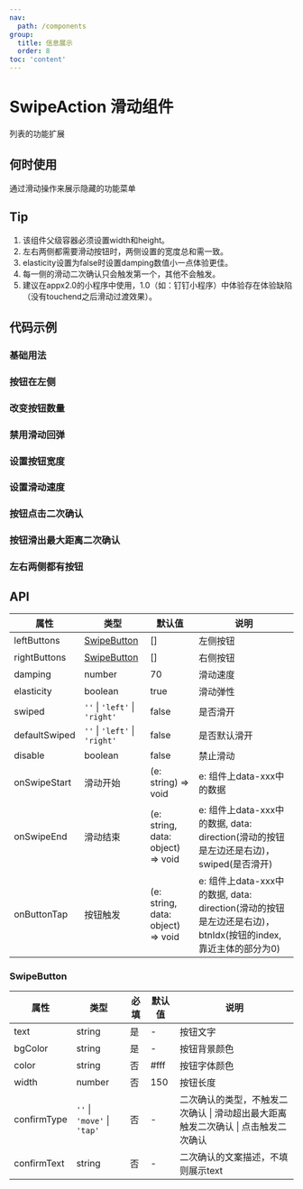 ```yaml
---
nav:
  path: /components
group:
  title: 信息展示
  order: 8
toc: 'content'
---
```


# SwipeAction 滑动组件
列表的功能扩展
## 何时使用
通过滑动操作来展示隐藏的功能菜单

## Tip

1. 该组件父级容器必须设置width和height。
2. 左右两侧都需要滑动按钮时，两侧设置的宽度总和需一致。
3. elasticity设置为false时设置damping数值小一点体验更佳。
4. 每一侧的滑动二次确认只会触发第一个，其他不会触发。
5. 建议在appx2.0的小程序中使用，1.0（如：钉钉小程序）中体验存在体验缺陷（没有touchend之后滑动过渡效果）。


## 代码示例

### 基础用法
<code src='pages/SwipeAction/index'></code>

### 按钮在左侧
<code src='pages/SwipeActionLeft/index'></code>

### 改变按钮数量
<code src='pages/SwipeActionNumber/index'></code>

### 禁用滑动回弹
<code src='pages/SwipeActionAnimation/index'></code>

### 设置按钮宽度
<code src='pages/SwipeActionWidth/index'></code>

### 设置滑动速度
<code src='pages/SwipeActionSpeed/index'></code>

### 按钮点击二次确认
<code src='pages/SwipeActionTap/index'></code>

### 按钮滑出最大距离二次确认
<code src='pages/SwipeActionMove/index'></code>

### 左右两侧都有按钮
<code src='pages/SwipeActionLeftRight/index'></code>

## API
| 属性         | 类型             | 默认值 | 说明                  |
| -------------|----------------|-------|------------------------------------------- |
| leftButtons  | [SwipeButton](#SwipeButton)  | []    | 左侧按钮                                    |
| rightButtons | [SwipeButton](#SwipeButton)  | []    | 右侧按钮                                    |
| damping      | number         | 70    | 滑动速度                                    |
| elasticity   | boolean        | true  | 滑动弹性                                    |
| swiped       | `''` &verbar; `'left'` &verbar; `'right'` | false | 是否滑开         |
| defaultSwiped| `''` &verbar; `'left'` &verbar; `'right'` | false | 是否默认滑开      |
| disable      | boolean         | false | 禁止滑动                                    |
| onSwipeStart | 滑动开始         | (e: string) => void      |e: 组件上data-xxx中的数据  |
| onSwipeEnd   | 滑动结束         | (e: string, data: object) => void |e: 组件上data-xxx中的数据, data: direction(滑动的按钮是左边还是右边)，swiped(是否滑开)|
| onButtonTap  | 按钮触发         | (e: string, data: object) => void |e: 组件上data-xxx中的数据, data: direction(滑动的按钮是左边还是右边)，btnIdx(按钮的index, 靠近主体的部分为0) |

### SwipeButton
| 属性         | 类型            | 必填   | 默认值 | 说明                  |
| -------------|----------------|-------|-------|------------------------------------------- |
| text         | string         | 是    | -     | 按钮文字                                     |
| bgColor      | string         | 是    | -     | 按钮背景颜色                                  |
| color        | string         | 否    | #fff  | 按钮字体颜色                                  |
| width        | number         | 否    | 150   | 按钮长度                                     |
| confirmType  | `''` &verbar; `'move'` &verbar; `'tap'`  | 否    | -     | 二次确认的类型，不触发二次确认 &verbar; 滑动超出最大距离触发二次确认 &verbar; 点击触发二次确认               |
| confirmText  | string         | 否    | -     | 二次确认的文案描述，不填则展示text               |
